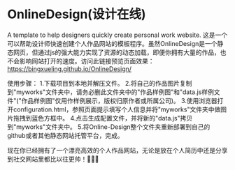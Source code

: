 # OnlineDesign(设计在线)
A template to help designers quickly create personal work website.
这是一个可以帮助设计师快速创建个人作品网站的模板程序。虽然OnlineDesign是一个静态网页，但通过js的强大能力实现了资源的动态加载，即便你拥有大量的作品，也不会影响网站打开的速度。访问此链接预览页面效果：https://bingxueling.github.io/OnlineDesign/

使用步骤：
1.下载项目到本地并解压文件。
2.将自己的作品图片复制到"myworks"文件夹中，请务必删此文件夹中的"作品样例图"和"data.js样例文件"("作品样例图"仅用作样例展示，版权归原作者或所属公司)。
3.使用浏览器打开configuration.html，参照页面提示填写个人信息并将"myworks"文件夹中做图片拖拽到蓝色方框中。
4.点击生成配置文件，并将新的"data.js"拷贝到"myworks"文件夹中。
5.将Online-Design整个文件夹重新部署到自己的github或者其他静态网站托管平台，完成。

现在你已经拥有了一个漂亮高效的个人作品网站，无论是放在个人简历中还是分享到社交网站里都比以往更帅！👏👏👏
